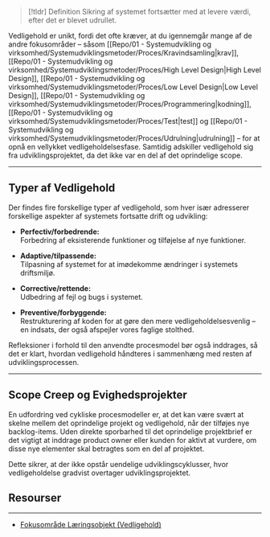 >[!tldr] Definition
Sikring af systemet fortsætter med at levere værdi, efter det er blevet udrullet. 
>
Vedligehold er unikt, fordi det ofte kræver, at du igennemgår mange af de andre fokusområder – såsom [[Repo/01 - Systemudvikling og virksomhed/Systemudviklingsmetoder/Proces/Kravindsamling|krav]], [[Repo/01 - Systemudvikling og virksomhed/Systemudviklingsmetoder/Proces/High Level Design|High Level Design]], [[Repo/01 - Systemudvikling og virksomhed/Systemudviklingsmetoder/Proces/Low Level Design|Low Level Design]], [[Repo/01 - Systemudvikling og virksomhed/Systemudviklingsmetoder/Proces/Programmering|kodning]], [[Repo/01 - Systemudvikling og virksomhed/Systemudviklingsmetoder/Proces/Test|test]] og [[Repo/01 - Systemudvikling og virksomhed/Systemudviklingsmetoder/Proces/Udrulning|udrulning]] – for at opnå en vellykket vedligeholdelsesfase. Samtidig adskiller vedligehold sig fra udviklingsprojektet, da det ikke var en del af det oprindelige scope.

---

## Typer af Vedligehold

Der findes fire forskellige typer af vedligehold, som hver især adresserer forskellige aspekter af systemets fortsatte drift og udvikling:

- **Perfectiv/forbedrende:**  
  Forbedring af eksisterende funktioner og tilføjelse af nye funktioner.

- **Adaptive/tilpassende:**  
  Tilpasning af systemet for at imødekomme ændringer i systemets driftsmiljø.

- **Corrective/rettende:**  
  Udbedring af fejl og bugs i systemet.

- **Preventive/forbyggende:**  
  Restrukturering af koden for at gøre den mere vedligeholdelsesvenlig – en indsats, der også afspejler vores faglige stolthed.

Refleksioner i forhold til den anvendte procesmodel bør også inddrages, så det er klart, hvordan vedligehold håndteres i sammenhæng med resten af udviklingsprocessen.

---

## Scope Creep og Evighedsprojekter

En udfordring ved cykliske procesmodeller er, at det kan være svært at skelne mellem det oprindelige projekt og vedligehold, når der tilføjes nye backlog-items. Uden direkte sporbarhed til det oprindelige projektbrief er det vigtigt at inddrage product owner eller kunden for aktivt at vurdere, om disse nye elementer skal betragtes som en del af projektet.

Dette sikrer, at der ikke opstår uendelige udviklingscyklusser, hvor vedligeholdelse gradvist overtager udviklingsprojektet.

## Resourser
---
- [Fokusområde Læringsobjekt (Vedligehold)](https://rise.articulate.com/share/C9x7c641Qf8pDgT76Nqqy6ykP99dRgRJ#/lessons/)